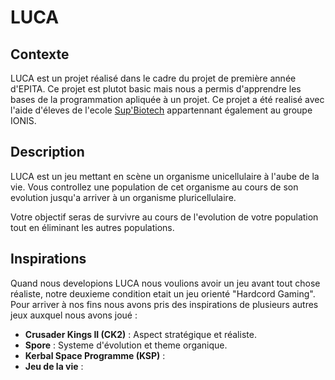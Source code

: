# LUCA

## Contexte
LUCA est un projet réalisé dans le cadre du projet de première année d'EPITA. Ce projet est plutot basic mais nous a permis d'apprendre les bases de la programmation apliquée à un projet.
Ce projet a été realisé avec l'aide d'éleves de l'ecole [Sup'Biotech](http://www.supbiotech.fr/) appartennant également au groupe IONIS.

## Description
LUCA est un jeu mettant en scène un organisme unicellulaire à l'aube de la vie. Vous controllez une population de cet organisme au cours de son evolution jusqu'a arriver à un organisme pluricellulaire.

Votre objectif seras de survivre au cours de l'evolution de votre population tout en éliminant les autres populations.

## Inspirations
Quand nous developions LUCA nous voulions avoir un jeu avant tout chose réaliste, notre deuxieme condition etait un jeu orienté "Hardcord Gaming".
Pour arriver à nos fins nous avons pris des inspirations de plusieurs autres jeux auxquel nous avons joué :
  - **Crusader Kings II (CK2)** : Aspect stratégique et réaliste.
  - **Spore** : Systeme d'évolution et theme organique.
  - **Kerbal Space Programme (KSP)** : 
  - **Jeu de la vie** : 

